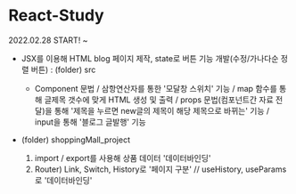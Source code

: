 # React-Study
2022.02.28 START! ~
* JSX를 이용해 HTML blog 페이지 제작, state로 버튼 기능 개발(수정/가나다순 정렬 버튼) : (folder) src
  + Component 문법 / 삼항연산자를 통한 '모달창 스위치' 기능 / map 함수를 통해 글제목 갯수에 맞게 HTML 생성 및 출력
     / props 문법(컴포넌트간 자료 전달)을 통해 '제목을 누르면 new글의 제목이 해당 제목으로 바뀌는' 기능
     / input을 통해 '블로그 글발행' 기능 

* (folder) shoppingMall_project
  1) import / export를 사용해 상품 데이터 '데이터바인딩'
  2) Router) Link, Switch, History로 '페이지 구분' // useHistory, useParams로  '데이터바인딩'
